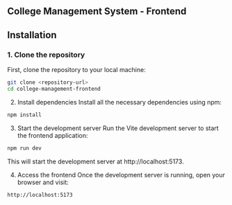 ##  College Management System - Frontend

## Installation
### 1. Clone the repository

First, clone the repository to your local machine:

```bash
git clone <repository-url>
cd college-management-frontend
```

2. Install dependencies
Install all the necessary dependencies using npm:

```bash
npm install
```

3. Start the development server
Run the Vite development server to start the frontend application:

```bash
npm run dev
```

This will start the development server at http://localhost:5173.

4. Access the frontend
Once the development server is running, open your browser and visit:

```bash
http://localhost:5173
